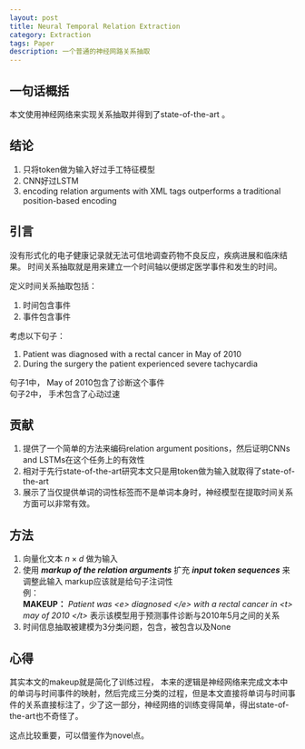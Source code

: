 ```yaml
---
layout: post
title: Neural Temporal Relation Extraction
category: Extraction
tags: Paper
description: 一个普通的神经网路关系抽取
---
```


## 一句话概括
本文使用神经网络来实现关系抽取并得到了state-of-the-art 。

## 结论
1. 只将token做为输入好过手工特征模型
2. CNN好过LSTM
3.  encoding relation arguments with XML tags outperforms a traditional position-based encoding

## 引言
没有形式化的电子健康记录就无法可信地调查药物不良反应，疾病进展和临床结果。
时间关系抽取就是用来建立一个时间轴以便绑定医学事件和发生的时间。

定义时间关系抽取包括：
1. 时间包含事件
2. 事件包含事件  


考虑以下句子：
1. Patient was diagnosed with a rectal cancer in May of 2010
2. During the surgery the patient experienced severe tachycardia

句子1中， May of 2010包含了诊断这个事件  
句子2中， 手术包含了心动过速


## 贡献
1. 提供了一个简单的方法来编码relation argument positions，然后证明CNNs and LSTMs在这个任务上的有效性  
2. 相对于先行state-of-the-art研究本文只是用token做为输入就取得了state-of-the-art  
3. 展示了当仅提供单词的词性标签而不是单词本身时，神经模型在提取时间关系方面可以非常有效。


## 方法
1. 向量化文本 $n\times d$ 做为输入
2. 使用 ***markup of the relation arguments*** 扩充 ***input token sequences*** 来调整此输入 markup应该就是给句子注词性   
例：  
**MAKEUP：** *Patient was \<e> diagnosed \</e> with a rectal cancer in \<t> may of 2010 \</t>* 表示该模型用于预测事件诊断与2010年5月之间的关系  
3. 时间信息抽取被建模为3分类问题，包含，被包含以及None


## 心得
 其实本文的makeup就是简化了训练过程，
 本来的逻辑是神经网络来完成文本中的单词与时间事件的映射，然后完成三分类的过程，但是本文直接将单词与时间事件的关系直接标注了，少了这一部分，神经网络的训练变得简单，得出state-of-the-art也不奇怪了。

 这点比较重要，可以借鉴作为novel点。
